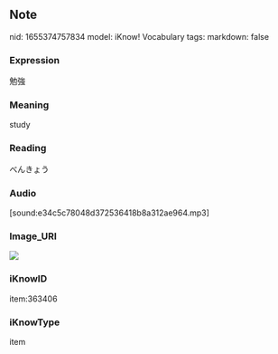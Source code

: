 ## Note
nid: 1655374757834
model: iKnow! Vocabulary
tags: 
markdown: false

### Expression
勉強

### Meaning
study

### Reading
べんきょう

### Audio
[sound:e34c5c78048d372536418b8a312ae964.mp3]

### Image_URI
<img src="8ee69c8939432f6c6648a0ec7caae59b.jpg">

### iKnowID
item:363406

### iKnowType
item
